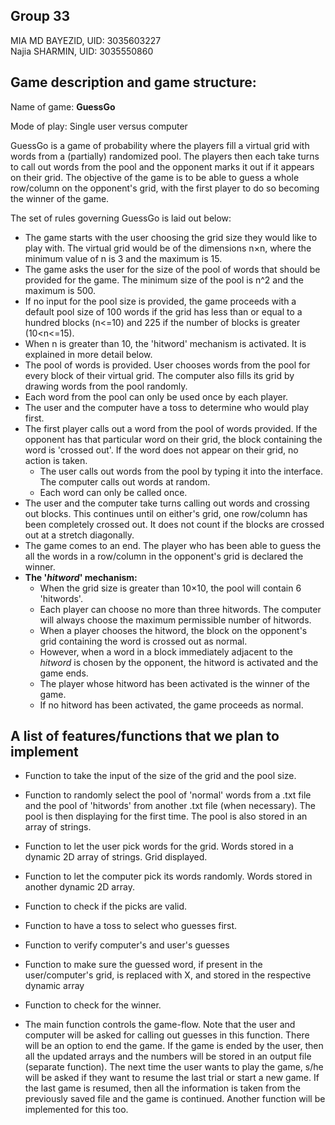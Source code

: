## Group 33
MIA MD BAYEZID, UID: 3035603227  
Najia SHARMIN, UID: 3035550860

## Game description and game structure:  
Name of game: __GuessGo__  
  
Mode of play: Single user versus computer  
  
GuessGo is a game of probability where the players fill a virtual grid with words from a (partially) randomized pool. The players then each take turns to call out words from the pool and the opponent marks it out if it appears on their grid. The objective of the game is to be able to guess a whole row/column on the opponent's grid, with the first player to do so becoming the winner of the game.  
  
The set of rules governing GuessGo is laid out below:  
- The game starts with the user choosing the grid size they would like to play with. The virtual grid would be of the dimensions n×n, where the minimum value of n is 3 and the maximum is 15.  
- The game asks the user for the size of the pool of words that should be provided for the game. The minimum size of the pool is n^2 and the maximum is 500.  
- If no input for the pool size is provided, the game proceeds with a default pool size of 100 words if the grid has less than or equal to a hundred blocks (n<=10) and 225 if the number of blocks is greater (10<n<=15).  
- When n is greater than 10, the 'hitword' mechanism is activated. It is explained in more detail below.  
- The pool of words is provided. User chooses words from the pool for every block of their virtual grid. The computer also fills its grid by drawing words from the pool randomly.  
- Each word from the pool can only be used once by each player.  
- The user and the computer have a toss to determine who would play first.  
- The first player calls out a word from the pool of words provided. If the opponent has that particular word on their grid, the block containing the word is 'crossed out'. If the word does not appear on their grid, no action is taken.  
  -   The user calls out words from the pool by typing it into the interface. The computer calls out words at random.  
  -  Each word can only be called once.  
- The user and the computer take turns calling out words and crossing out blocks. This continues until on either's grid, one row/column has been completely crossed out. It does not count if the blocks are crossed out at a stretch diagonally.  
- The game comes to an end. The player who has been able to guess the all the words in a row/column in the opponent's grid is declared the winner.  
- __The '*hitword*' mechanism:__  
  - When the grid size is greater than 10×10, the pool will contain 6 'hitwords'.
  - Each player can choose no more than three hitwords. The computer will always choose the maximum permissible number of hitwords.  
  - When a player chooses the hitword, the block on the opponent's grid containing the word is crossed out as normal.  
  - However, when a word in a block immediately adjacent to the *hitword* is chosen by the opponent, the hitword is activated and the game ends.  
  - The player whose hitword has been activated is the winner of the game.
  - If no hitword has been activated, the game proceeds as normal.
  
## A list of features/functions that we plan to implement

- Function to take the input of the size of the grid and the pool size.
		
- Function to randomly select the pool of 'normal' words from a .txt file and the pool of 'hitwords' from another .txt file (when necessary).  The pool is then displaying for the first time. The pool is also stored in an array of strings.
		
- Function to let the user pick words for the grid. Words stored in a dynamic 2D array of strings. Grid displayed.
		
- Function to let the computer pick its words randomly. Words stored in another dynamic 2D array.
		
- Function to check if the picks are valid.
		
- Function to have a toss to select who guesses first.
		
- Function to verify computer's and user's guesses
		
- Function to make sure the guessed word, if present in the user/computer's grid, is replaced with X, and stored in the respective dynamic array
		
- Function to check for the winner.
		
- The main function controls the game-flow. Note that the user and computer will be asked for calling out guesses in this function. There
  will be an option to end the game. If the game is ended by the user, then all the updated arrays and the numbers will be stored in an
  output file (separate function). The next time the user wants to play the game, s/he will be asked if they want to resume the last trial
  or start a new game. If the last game is resumed, then all the information is taken from the previously saved file and the game is
  continued. Another function will be implemented for this too.








